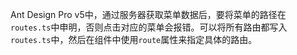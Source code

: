 Ant Design Pro v5中，通过服务器获取菜单数据后，要将菜单的路径在`routes.ts`中申明，否则点击对应的菜单会报错。可以将所有路由都写入`routes.ts`中，然后在组件中使用`route`属性来指定具体的路由。
